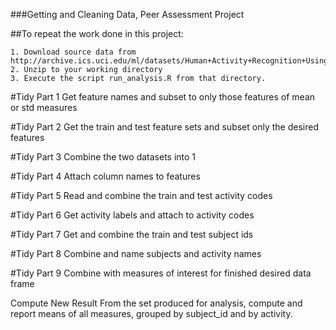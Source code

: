 ###Getting and Cleaning Data, Peer Assessment Project 

##To repeat the work done in this project:

    1. Download source data from http://archive.ics.uci.edu/ml/datasets/Human+Activity+Recognition+Using+Smartphones
    2. Unzip to your working directory
    3. Execute the script run_analysis.R from that directory.

#Tidy Part 1
Get feature names and subset to only those features of mean or std measures

#Tidy Part 2
Get the train and test feature sets and subset only the desired features

#Tidy Part 3
Combine the two datasets into 1

#Tidy Part 4
Attach column names to features

#Tidy Part 5
Read and combine the train and test activity codes

#Tidy Part 6
Get activity labels and attach to activity codes

#Tidy Part 7
Get and combine the train and test subject ids

#Tidy Part 8
Combine and name subjects and activity names

#Tidy Part 9
Combine with measures of interest for finished desired data frame

Compute New Result
From the set produced for analysis, compute and report means of all measures, grouped by subject_id and by activity.